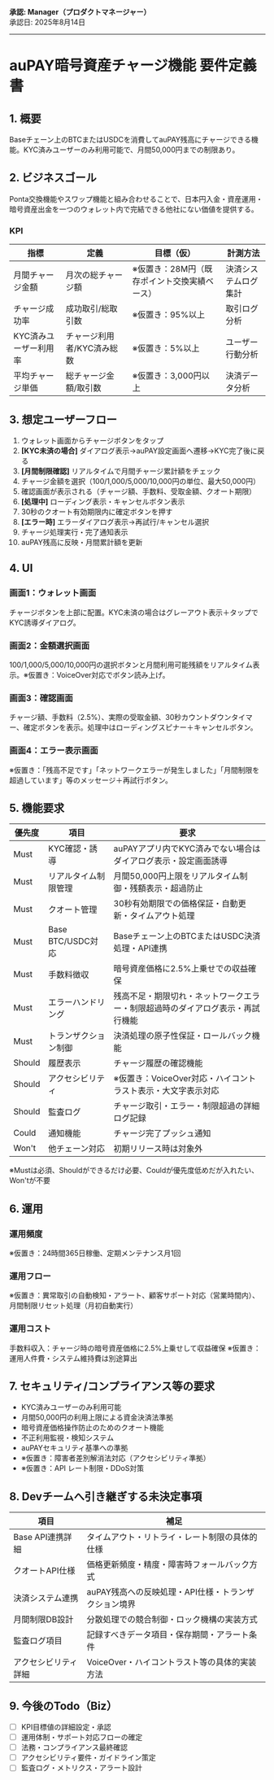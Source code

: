 **承認: Manager（プロダクトマネージャー）**  
承認日: 2025年8月14日

---

# auPAY暗号資産チャージ機能 要件定義書

## 1. 概要
Baseチェーン上のBTCまたはUSDCを消費してauPAY残高にチャージできる機能。KYC済みユーザーのみ利用可能で、月間50,000円までの制限あり。

## 2. ビジネスゴール
Ponta交換機能やスワップ機能と組み合わせることで、日本円入金・資産運用・暗号資産出金を一つのウォレット内で完結できる他社にない価値を提供する。

### KPI
| 指標 | 定義 | 目標（仮） | 計測方法 |
| --- | --- | --- | --- |
| 月間チャージ金額 | 月次の総チャージ額 | ※仮置き：28M円（既存ポイント交換実績ベース） | 決済システムログ集計 |
| チャージ成功率 | 成功取引/総取引数 | ※仮置き：95%以上 | 取引ログ分析 |
| KYC済みユーザー利用率 | チャージ利用者/KYC済み総数 | ※仮置き：5%以上 | ユーザー行動分析 |
| 平均チャージ単価 | 総チャージ金額/取引数 | ※仮置き：3,000円以上 | 決済データ分析 |

## 3. 想定ユーザーフロー
1. ウォレット画面からチャージボタンをタップ
2. **[KYC未済の場合]** ダイアログ表示→auPAY設定画面へ遷移→KYC完了後に戻る
3. **[月間制限確認]** リアルタイムで月間チャージ累計額をチェック
4. チャージ金額を選択（100/1,000/5,000/10,000円の単位、最大50,000円）
5. 確認画面が表示される（チャージ額、手数料、受取金額、クオート期限）
6. **[処理中]** ローディング表示・キャンセルボタン表示
7. 30秒のクオート有効期限内に確定ボタンを押す
8. **[エラー時]** エラーダイアログ表示→再試行/キャンセル選択
9. チャージ処理実行・完了通知表示
10. auPAY残高に反映・月間累計額を更新

## 4. UI
### 画面1：ウォレット画面
チャージボタンを上部に配置。KYC未済の場合はグレーアウト表示＋タップでKYC誘導ダイアログ。

### 画面2：金額選択画面  
100/1,000/5,000/10,000円の選択ボタンと月間利用可能残額をリアルタイム表示。※仮置き：VoiceOver対応でボタン読み上げ。

### 画面3：確認画面
チャージ額、手数料（2.5%）、実際の受取金額、30秒カウントダウンタイマー、確定ボタンを表示。処理中はローディングスピナー＋キャンセルボタン。

### 画面4：エラー表示画面
※仮置き：「残高不足です」「ネットワークエラーが発生しました」「月間制限を超過しています」等のメッセージ＋再試行ボタン。

## 5. 機能要求
| 優先度 | 項目 | 要求 |
| --- | --- | --- |
| Must | KYC確認・誘導 | auPAYアプリ内でKYC済みでない場合はダイアログ表示・設定画面誘導 |
| Must | リアルタイム制限管理 | 月間50,000円上限をリアルタイム制御・残額表示・超過防止 |
| Must | クオート管理 | 30秒有効期限での価格保証・自動更新・タイムアウト処理 |
| Must | Base BTC/USDC対応 | Baseチェーン上のBTCまたはUSDC決済処理・API連携 |
| Must | 手数料徴収 | 暗号資産価格に2.5%上乗せでの収益確保 |
| Must | エラーハンドリング | 残高不足・期限切れ・ネットワークエラー・制限超過時のダイアログ表示・再試行機能 |
| Must | トランザクション制御 | 決済処理の原子性保証・ロールバック機能 |
| Should | 履歴表示 | チャージ履歴の確認機能 |
| Should | アクセシビリティ | ※仮置き：VoiceOver対応・ハイコントラスト表示・大文字表示対応 |
| Should | 監査ログ | チャージ取引・エラー・制限超過の詳細ログ記録 |
| Could | 通知機能 | チャージ完了プッシュ通知 |
| Won't | 他チェーン対応 | 初期リリース時は対象外 |

※Mustは必須、Shouldができるだけ必要、Couldが優先度低めだが入れたい、Won'tが不要

## 6. 運用
### 運用頻度
※仮置き：24時間365日稼働、定期メンテナンス月1回

### 運用フロー
※仮置き：異常取引の自動検知・アラート、顧客サポート対応（営業時間内）、月間制限リセット処理（月初自動実行）

### 運用コスト
手数料収入：チャージ時の暗号資産価格に2.5%上乗せして収益確保
※仮置き：運用人件費・システム維持費は別途算出

## 7. セキュリティ/コンプライアンス等の要求
- KYC済みユーザーのみ利用可能
- 月間50,000円の利用上限による資金決済法準拠
- 暗号資産価格操作防止のためのクオート機能
- 不正利用監視・検知システム
- auPAYセキュリティ基準への準拠
- ※仮置き：障害者差別解消法対応（アクセシビリティ準拠）
- ※仮置き：API レート制限・DDoS対策

## 8. Devチームへ引き継ぎする未決定事項
| 項目 | 補足 |
| --- | --- |
| Base API連携詳細 | タイムアウト・リトライ・レート制限の具体的仕様 |
| クオートAPI仕様 | 価格更新頻度・精度・障害時フォールバック方式 |
| 決済システム連携 | auPAY残高への反映処理・API仕様・トランザクション境界 |
| 月間制限DB設計 | 分散処理での競合制御・ロック機構の実装方式 |
| 監査ログ項目 | 記録すべきデータ項目・保存期間・アラート条件 |
| アクセシビリティ詳細 | VoiceOver・ハイコントラスト等の具体的実装方法 |

## 9. 今後のTodo（Biz）
- [ ] KPI目標値の詳細設定・承認
- [ ] 運用体制・サポート対応フローの確定  
- [ ] 法務・コンプライアンス最終確認
- [ ] アクセシビリティ要件・ガイドライン策定
- [ ] 監査ログ・メトリクス・アラート設計